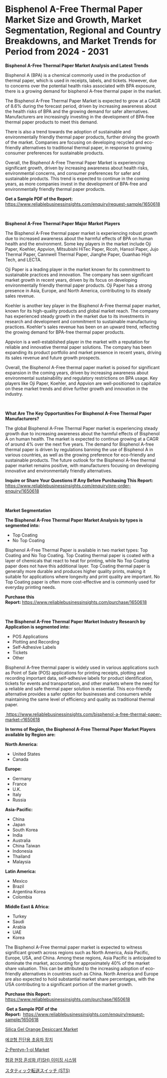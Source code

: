 <p><h1>Bisphenol A-Free Thermal Paper Market Size and Growth, Market Segmentation, Regional and Country Breakdowns, and Market Trends for Period from 2024 -  2031</h1></p><p><strong>Bisphenol A-Free Thermal Paper Market Analysis and Latest Trends</strong></p>
<p><p>Bisphenol A (BPA) is a chemical commonly used in the production of thermal paper, which is used in receipts, labels, and tickets. However, due to concerns over the potential health risks associated with BPA exposure, there is a growing demand for bisphenol A-free thermal paper in the market.</p><p>The Bisphenol A-Free Thermal Paper Market is expected to grow at a CAGR of 8.6% during the forecast period, driven by increasing awareness about the health risks of BPA and the growing demand for safer alternatives. Manufacturers are increasingly investing in the development of BPA-free thermal paper products to meet this demand.</p><p>There is also a trend towards the adoption of sustainable and environmentally friendly thermal paper products, further driving the growth of the market. Companies are focusing on developing recycled and eco-friendly alternatives to traditional thermal paper, in response to growing consumer preferences for sustainable products.</p><p>Overall, the Bisphenol A-Free Thermal Paper Market is experiencing significant growth, driven by increasing awareness about health risks, environmental concerns, and consumer preferences for safer and sustainable products. This trend is expected to continue in the coming years, as more companies invest in the development of BPA-free and environmentally friendly thermal paper products.</p></p>
<p><strong>Get a Sample PDF of the Report:&nbsp;</strong> <a href="https://www.reliablebusinessinsights.com/enquiry/request-sample/1650618">https://www.reliablebusinessinsights.com/enquiry/request-sample/1650618</a></p>
<p>&nbsp;</p>
<p><strong>Bisphenol A-Free Thermal Paper Major Market Players</strong></p>
<p><p>The Bisphenol A-Free thermal paper market is experiencing robust growth due to increased awareness about the harmful effects of BPA on human health and the environment. Some key players in the market include Oji Paper, Koehler, Appvion, Mitsubishi HiTec Paper, Ricoh, Hansol Paper, Jujo Thermal Paper, Cannwell Thermal Paper, Jianghe Paper, Guanhao High Tech, and LECTA.</p><p>Oji Paper is a leading player in the market known for its commitment to sustainable practices and innovation. The company has seen significant market growth in recent years, driven by its focus on developing environmentally friendly thermal paper products. Oji Paper has a strong presence in Asia, Europe, and North America, contributing to its steady sales revenue.</p><p>Koehler is another key player in the Bisphenol A-Free thermal paper market, known for its high-quality products and global market reach. The company has experienced steady growth in the market due to its investments in research and development and commitment to sustainable manufacturing practices. Koehler's sales revenue has been on an upward trend, reflecting the growing demand for BPA-free thermal paper products.</p><p>Appvion is a well-established player in the market with a reputation for reliable and innovative thermal paper solutions. The company has been expanding its product portfolio and market presence in recent years, driving its sales revenue and future growth prospects.</p><p>Overall, the Bisphenol A-Free thermal paper market is poised for significant expansion in the coming years, driven by increasing awareness about environmental sustainability and regulatory restrictions on BPA usage. Key players like Oji Paper, Koehler, and Appvion are well-positioned to capitalize on these market trends and drive further growth and innovation in the industry.</p></p>
<p>&nbsp;</p>
<p><strong>What Are The Key Opportunities For Bisphenol A-Free Thermal Paper Manufacturers?</strong></p>
<p><p>The global Bisphenol A-Free Thermal Paper market is experiencing steady growth due to increasing awareness about the harmful effects of Bisphenol A on human health. The market is expected to continue growing at a CAGR of around 4% over the next five years. The demand for Bisphenol A-free thermal paper is driven by regulations banning the use of Bisphenol A in various countries, as well as the growing preference for eco-friendly and sustainable products. The future outlook for the Bisphenol A-free thermal paper market remains positive, with manufacturers focusing on developing innovative and environmentally friendly alternatives.</p></p>
<p><strong>Inquire or Share Your Questions If Any Before Purchasing This Report:</strong> <a href="https://www.reliablebusinessinsights.com/enquiry/pre-order-enquiry/1650618">https://www.reliablebusinessinsights.com/enquiry/pre-order-enquiry/1650618</a></p>
<p>&nbsp;</p>
<p><strong>Market Segmentation</strong></p>
<p><strong>The Bisphenol A-Free Thermal Paper Market Analysis by types is segmented into:</strong></p>
<p><ul><li>Top Coating</li><li>No Top Coating</li></ul></p>
<p><p>Bisphenol A-Free Thermal Paper is available in two market types: Top Coating and No Top Coating. Top Coating thermal paper is coated with a layer of chemicals that react to heat for printing, while No Top Coating paper does not have this additional layer. Top Coating thermal paper is generally more durable and produces higher quality prints, making it suitable for applications where longevity and print quality are important. No Top Coating paper is often more cost-effective and is commonly used for everyday printing needs.</p></p>
<p><strong>Purchase this Report:&nbsp;</strong><a href="https://www.reliablebusinessinsights.com/purchase/1650618">https://www.reliablebusinessinsights.com/purchase/1650618</a></p>
<p>&nbsp;</p>
<p><strong>The Bisphenol A-Free Thermal Paper Market Industry Research by Application is segmented into:</strong></p>
<p><ul><li>POS Applications</li><li>Plotting and Recording</li><li>Self-Adhesive Labels</li><li>Tickets</li><li>Other</li></ul></p>
<p><p>Bisphenol A-free thermal paper is widely used in various applications such as Point of Sale (POS) applications for printing receipts, plotting and recording important data, self-adhesive labels for product identification, tickets for events and transportation, and other markets where the need for a reliable and safe thermal paper solution is essential. This eco-friendly alternative provides a safer option for businesses and consumers while maintaining the same level of efficiency and quality as traditional thermal paper.</p></p>
<p><a href="https://www.reliablebusinessinsights.com/bisphenol-a-free-thermal-paper-market-r1650618">&nbsp;https://www.reliablebusinessinsights.com/bisphenol-a-free-thermal-paper-market-r1650618</a></p>
<p><strong>In terms of Region, the Bisphenol A-Free Thermal Paper Market Players available by Region are:</strong></p>
<p>
    <p> <strong> North America: </strong>
        <ul>
            <li>United States</li>
            <li>Canada</li>
        </ul>
        </p> 
    <p> <strong> Europe: </strong>
        <ul>
            <li>Germany</li>
            <li>France</li>
            <li>U.K.</li>
            <li>Italy</li>
            <li>Russia</li>
        </ul>
        </p> 
    <p> <strong> Asia-Pacific: </strong>
        <ul>
            <li>China</li>
            <li>Japan</li>
            <li>South Korea</li>
            <li>India</li>
            <li>Australia</li>
            <li>China Taiwan</li>
            <li>Indonesia</li>
            <li>Thailand</li>
            <li>Malaysia</li>
        </ul>
        </p> 
    <p> <strong> Latin America: </strong>
        <ul>
            <li>Mexico</li>
            <li>Brazil</li>
            <li>Argentina Korea</li>
            <li>Colombia</li>
        </ul>
        </p> 
    <p> <strong> Middle East & Africa: </strong>
        <ul>
            <li>Turkey</li>
            <li>Saudi</li>
            <li>Arabia</li>
            <li>UAE</li>
            <li>Korea</li>
        </ul>
    </p>
    </p>
<p><p>The Bisphenol A-Free thermal paper market is expected to witness significant growth across regions such as North America, Asia Pacific, Europe, USA, and China. Among these regions, Asia Pacific is anticipated to dominate the market, accounting for approximately 40% of the market share valuation. This can be attributed to the increasing adoption of eco-friendly alternatives in countries such as China. North America and Europe are also expected to hold substantial market share percentages, with the USA contributing to a significant portion of the market growth.</p></p>
<p><strong>Purchase this Report: </strong><a href="https://www.reliablebusinessinsights.com/purchase/1650618">https://www.reliablebusinessinsights.com/purchase/1650618</a></p>
<p>&nbsp;<strong>Get a Sample PDF of the Report:&nbsp;&nbsp;</strong><a href="https://www.reliablebusinessinsights.com/enquiry/request-sample/1650618">https://www.reliablebusinessinsights.com/enquiry/request-sample/1650618</a></p>
<p><strong></strong></p>
<p><p><a href="https://www.linkedin.com/pulse/silica-gel-orange-desiccant-market-analysis-its-cagr-segmentation-b1fke?trackingId=TVT0jYkYsrbJeYa25IYPxQ%3D%3D">Silica Gel Orange Desiccant Market</a></p><p><a href="https://github.com/vsoq0zknh59/Market-Research-Report-List-2/blob/main/297193186025.md">에코형 진단용 초음파 장치</a></p><p><a href="https://github.com/brenzgnarento/Market-Research-Report-List-2/blob/main/2-pentyn-1-ol-market.md">2-Pentyn-1-ol Market</a></p><p><a href="https://medium.com/@douglasvasquez626/%ED%98%95%EA%B4%91-%EC%9B%90%EC%9C%84-%EC%97%BC%EC%83%89-fish-%EC%9D%B4%EB%AF%B8%EC%A7%95-%EC%8B%9C%EC%8A%A4%ED%85%9C-%EC%8B%9C%EC%9E%A5-%EC%8B%9C%EC%9E%A5-%EC%A0%90%EC%9C%A0%EC%9C%A8-%EC%8B%9C%EC%9E%A5-%EB%8F%99%ED%96%A5-%EB%B0%8F-%EB%AF%B8%EB%9E%98-%EC%84%B1%EC%9E%A5-%ED%83%90%EC%83%89-54e1d1a28860">형광 현장 혼성화 (FISH) 이미징 시스템</a></p><p><a href="https://github.com/qwpelcjko9242629/Market-Research-Report-List-2/blob/main/489347394371.md">スタティック転送スイッチ (STS)</a></p></p>